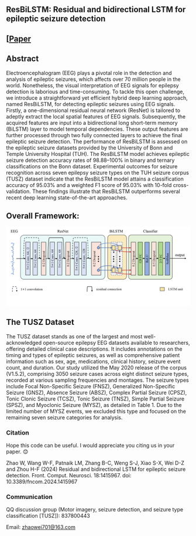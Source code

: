 ## ResBiLSTM: Residual and bidirectional LSTM for epileptic seizure detection 
## [[Paper](https://www.frontiersin.org/journals/computational-neuroscience/articles/10.3389/fncom.2024.1415967/full)

## Abstract
Electroencephalogram (EEG) plays a pivotal role in the detection and analysis of epileptic seizures, which affects over 70 million people in the world. Nonetheless, the visual interpretation of EEG signals for epilepsy detection is laborious and time-consuming. To tackle this open challenge, we introduce a straightforward yet efficient hybrid deep learning approach, named ResBiLSTM, for detecting epileptic seizures using EEG signals. Firstly, a one-dimensional residual neural network (ResNet) is tailored to adeptly extract the local spatial features of EEG signals. Subsequently, the acquired features are input into a bidirectional long short-term memory (BiLSTM) layer to model temporal dependencies. These output features are further processed through two fully connected layers to achieve the final epileptic seizure detection. The performance of ResBiLSTM is assessed on the epileptic seizure datasets provided by the University of Bonn and Temple University Hospital (TUH). The ResBiLSTM model achieves epileptic seizure detection accuracy rates of 98.88–100% in binary and ternary classifications on the Bonn dataset. Experimental outcomes for seizure recognition across seven epilepsy seizure types on the TUH seizure corpus (TUSZ) dataset indicate that the ResBiLSTM model attains a classification accuracy of 95.03% and a weighted F1 score of 95.03% with 10-fold cross-validation. These findings illustrate that ResBiLSTM outperforms several recent deep learning state-of-the-art approaches.

## Overall Framework:
![architecture of ResBiLSTM](https://raw.githubusercontent.com/snailpt/ResBiLSTM/main/architecture.png)

## The TUSZ Dataset
The TUSZ dataset stands as one of the largest and most well-acknowledged open-source epilepsy EEG datasets available to researchers, offering detailed clinical case descriptions. It includes annotations on the timing and types of epileptic seizures, as well as comprehensive patient information such as sex, age, medications, clinical history, seizure event count, and duration. Our study utilized the May 2020 release of the corpus (V1.5.2), comprising 3050 seizure cases across eight distinct seizure types, recorded at various sampling frequencies and montages. The seizure types include Focal Non-Specific Seizure (FNSZ), Generalized Non-Specific Seizure (GNSZ), Absence Seizure (ABSZ), Complex Partial Seizure (CPSZ), Tonic Clonic Seizure (TCSZ), Tonic Seizure (TNSZ), Simple Partial Seizure (SPSZ), and Myoclonic Seizure (MYSZ), as detailed in Table 1. Due to the limited number of MYSZ events, we excluded this type and focused on the remaining seven seizure categories for analysis. 



### Citation
Hope this code can be useful. I would appreciate you citing us in your paper. 😊

Zhao W, Wang W-F, Patnaik LM, Zhang B-C, Weng S-J, Xiao S-X, Wei D-Z and Zhou H-F (2024) Residual and bidirectional LSTM for epileptic seizure detection. Front. Comput. Neurosci. 18:1415967. doi: 10.3389/fncom.2024.1415967

### Communication
QQ discussion group (Motor imagery, seizure detection, and seizure type classification [TUSZ]): 837800443

Email: zhaowei701@163.com
